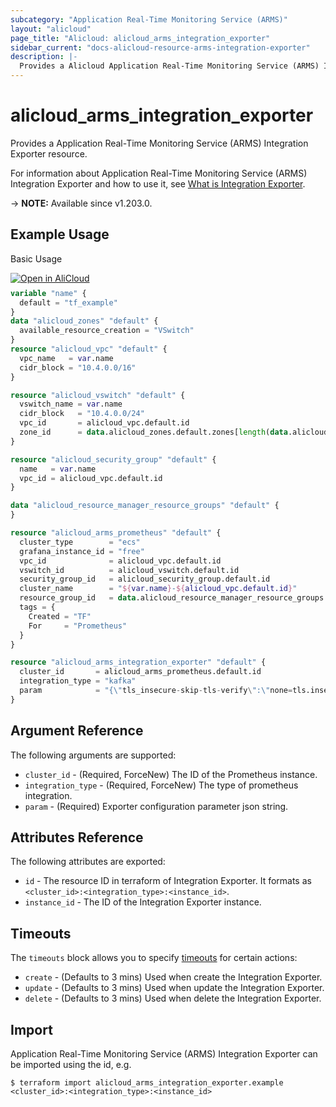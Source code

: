```yaml
---
subcategory: "Application Real-Time Monitoring Service (ARMS)"
layout: "alicloud"
page_title: "Alicloud: alicloud_arms_integration_exporter"
sidebar_current: "docs-alicloud-resource-arms-integration-exporter"
description: |-
  Provides a Alicloud Application Real-Time Monitoring Service (ARMS) Integration Exporter resource.
---
```


# alicloud_arms_integration_exporter

Provides a Application Real-Time Monitoring Service (ARMS) Integration Exporter resource.

For information about Application Real-Time Monitoring Service (ARMS) Integration Exporter and how to use it, see [What is Integration Exporter](https://www.alibabacloud.com/help/en/arms/developer-reference/api-arms-2019-08-08-addprometheusintegration).

-> **NOTE:** Available since v1.203.0.

## Example Usage

Basic Usage

<div style="display: block;margin-bottom: 40px;"><div class="oics-button" style="float: right;position: absolute;margin-bottom: 10px;">
  <a href="https://api.aliyun.com/terraform?resource=alicloud_arms_integration_exporter&exampleId=db888e39-4cf1-8899-133c-7226c483a5769ec780dd&activeTab=example&spm=docs.r.arms_integration_exporter.0.db888e394c&intl_lang=EN_US" target="_blank">
    <img alt="Open in AliCloud" src="https://img.alicdn.com/imgextra/i1/O1CN01hjjqXv1uYUlY56FyX_!!6000000006049-55-tps-254-36.svg" style="max-height: 44px; max-width: 100%;">
  </a>
</div></div>

```terraform
variable "name" {
  default = "tf_example"
}
data "alicloud_zones" "default" {
  available_resource_creation = "VSwitch"
}
resource "alicloud_vpc" "default" {
  vpc_name   = var.name
  cidr_block = "10.4.0.0/16"
}

resource "alicloud_vswitch" "default" {
  vswitch_name = var.name
  cidr_block   = "10.4.0.0/24"
  vpc_id       = alicloud_vpc.default.id
  zone_id      = data.alicloud_zones.default.zones[length(data.alicloud_zones.default.zones) - 1].id
}

resource "alicloud_security_group" "default" {
  name   = var.name
  vpc_id = alicloud_vpc.default.id
}

data "alicloud_resource_manager_resource_groups" "default" {
}

resource "alicloud_arms_prometheus" "default" {
  cluster_type        = "ecs"
  grafana_instance_id = "free"
  vpc_id              = alicloud_vpc.default.id
  vswitch_id          = alicloud_vswitch.default.id
  security_group_id   = alicloud_security_group.default.id
  cluster_name        = "${var.name}-${alicloud_vpc.default.id}"
  resource_group_id   = data.alicloud_resource_manager_resource_groups.default.groups.0.id
  tags = {
    Created = "TF"
    For     = "Prometheus"
  }
}

resource "alicloud_arms_integration_exporter" "default" {
  cluster_id       = alicloud_arms_prometheus.default.id
  integration_type = "kafka"
  param            = "{\"tls_insecure-skip-tls-verify\":\"none=tls.insecure-skip-tls-verify\",\"tls_enabled\":\"none=tls.enabled\",\"sasl_mechanism\":\"\",\"name\":\"kafka1\",\"sasl_enabled\":\"none=sasl.enabled\",\"ip_ports\":\"abc:888\",\"scrape_interval\":30,\"version\":\"0.10.1.0\"}"
}
```

## Argument Reference

The following arguments are supported:

* `cluster_id` - (Required, ForceNew) The ID of the Prometheus instance.
* `integration_type` - (Required, ForceNew) The type of prometheus integration.
* `param` - (Required) Exporter configuration parameter json string.

## Attributes Reference

The following attributes are exported:

* `id` - The resource ID in terraform of Integration Exporter. It formats as `<cluster_id>:<integration_type>:<instance_id>`.
* `instance_id` - The ID of the Integration Exporter instance.

## Timeouts

The `timeouts` block allows you to specify [timeouts](https://www.terraform.io/docs/configuration-0-11/resources.html#timeouts) for certain actions:

* `create` - (Defaults to 3 mins) Used when create the Integration Exporter.
* `update` - (Defaults to 3 mins) Used when update the Integration Exporter.
* `delete` - (Defaults to 3 mins) Used when delete the Integration Exporter.

## Import

Application Real-Time Monitoring Service (ARMS) Integration Exporter can be imported using the id, e.g.

```shell
$ terraform import alicloud_arms_integration_exporter.example <cluster_id>:<integration_type>:<instance_id>
```
